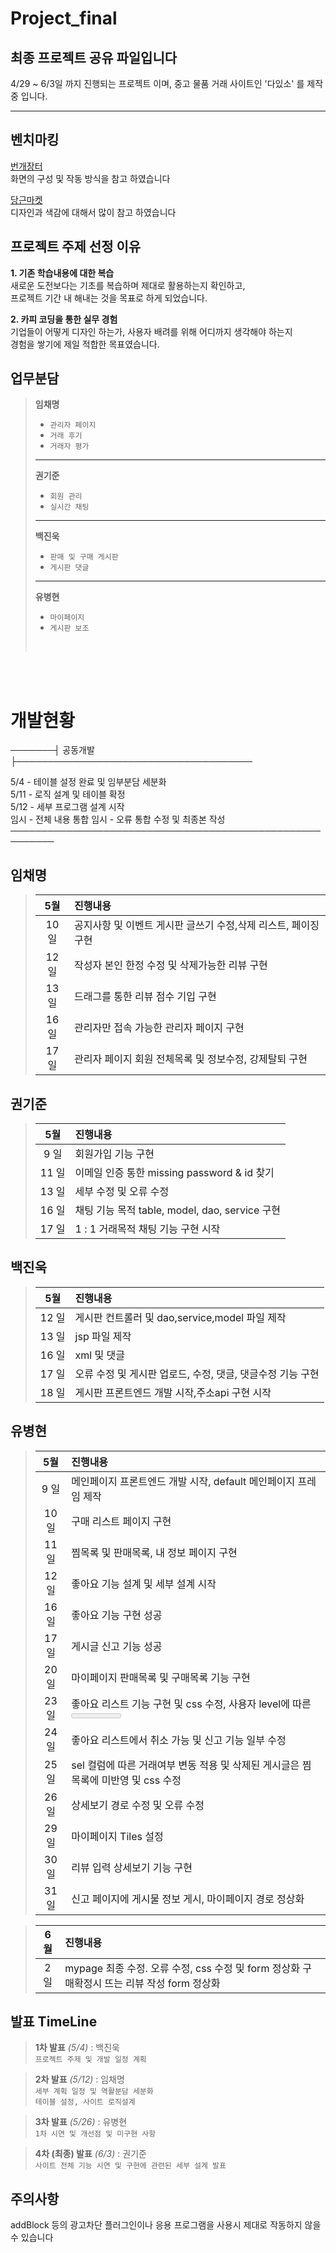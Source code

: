 # Project_final
## 최종 프로젝트 공유 파일입니다

4/29 ~ 6/3일 까지 진행되는 프로젝트 이며,
중고 물품 거래 사이트인 '다있소' 를 제작중 입니다.

-------------

벤치마킹
--------------

[번개장터](https://m.bunjang.co.kr/)    
화면의 구성 및 작동 방식을 참고 하였습니다

[당근마켓](https://www.daangn.com/)    
디자인과 색감에 대해서 많이 참고 하였습니다


프로젝트 주제 선정 이유
------------
**1. 기존 학습내용에 대한 복습**    
  새로운 도전보다는 기초를 복습하며 제대로 활용하는지 확인하고,    
  프로젝트 기간 내 해내는 것을 목표로 하게 되었습니다.    

**2. 카피 코딩을 통한 실무 경험**    
  기업들이 어떻게 디자인 하는가,  사용자 배려를 위해 어디까지 생각해야 하는지    
  경험을 쌓기에 제일 적합한 목표였습니다.    
  
  
업무분담  
------------

> **임채명**    
>  - `관리자 페이지`    
>  - `거래 후기`    
>  - `거래자 평가`  
>  
>   -------
>   
> **권기준**    
>  - `회원 관리`    
>  - `실시간 채팅`    
>  
>   -------
>     
> **백진욱**    
>  - `판매 및 구매 게시판`    
>  - `게시판 댓글`    
>  
>   -------
>   
> **유병현**    
>  - `마이페이지`    
>  - `게시판 보조`    
>  
><br> 

<br>
<br>
 
# 개발현황    
───────┤ 공동개발 ├──────────────────────────────────────   
    
 5/4 - 테이블 설정 완료 및 임부분담 세분화   
 5/11 - 로직 설계 및 테이블 확정   
 5/12 - 세부 프로그램 설계 시작   
 임시  - 전체 내용 통합
 임시  - 오류 통합 수정 및 최종본 작성
 ─────────────────────────────────────────────────────────    

## 임채명    
>|5월|진행내용|
>|:---:|:---|   
>| 10 일 | 공지사항 및 이벤트 게시판 글쓰기 수정,삭제 리스트, 페이징 구현 |
>| 12 일 | 작성자 본인 한정 수정 및 삭제가능한 리뷰 구현 |
>| 13 일 | 드래그를 통한 리뷰 점수 기입 구현 |
>| 16 일 | 관리자만 접속 가능한 관리자 페이지 구현 |
>| 17 일 | 관리자 페이지 회원 전체목록 및 정보수정, 강제탈퇴 구현 |

## 권기준    
>|5월|진행내용|  
>|:---:|:---|
>| 9 일 | 회원가입 기능 구현 |
>| 11 일 | 이메일 인증 통한 missing password & id 찾기 |
>| 13 일 | 세부 수정 및 오류 수정 |
>| 16 일 | 채팅 기능 목적 table, model, dao, service 구현 |
>| 17 일 |  1 : 1 거래목적 채팅 기능 구현 시작 |

## 백진욱    
>|5월|진행내용|
>|:---:|:---|
>| 12 일 | 게시판 컨트롤러 및 dao,service,model 파일 제작 |
>| 13 일 | jsp 파일 제작 |
>| 16 일 | xml 및 댓글 |
>| 17 일 | 오류 수정 및 게시판 업로드, 수정, 댓글, 댓글수정 기능 구현 |
>| 18 일 | 게시판 프론트엔드 개발 시작,주소api 구현 시작 |

## 유병현    
>|5월|진행내용|
>|:---:|:---|
>| 9  일 | 메인페이지 프론트엔드 개발 시작, default 메인페이지 프레임 제작 |
>| 10 일 | 구매 리스트 페이지 구현 |
>| 11 일 | 찜목록 및 판매목록, 내 정보 페이지 구현 |
>| 12 일 | 좋아요 기능 설계 및 세부 설계 시작 |
>| 16 일 | 좋아요 기능 구현 성공 |
>| 17 일 | 게시글 신고 기능 성공 |
>| 20 일 | 마이페이지 판매목록 및 구매목록 기능 구현 |
>| 23 일 | 좋아요 리스트 기능 구현 및 css 수정, 사용자 level에 따른 <meter> tag에 value 반영 |
>| 24 일 | 좋아요 리스트에서 취소 가능 및 신고 기능 일부 수정 |
>| 25 일 | sel 컬럼에 따른 거래여부 변동 적용 및 삭제된 게시글은 찜목록에 미반영 및 css 수정 |
>| 26 일 | 상세보기 경로 수정 및 오류 수정 |
>| 29 일 | 마이페이지 Tiles 설정 |
>| 30 일 | 리뷰 입력 상세보기 기능 구현 |
>| 31 일 | 신고 페이지에 게시물 정보 게시, 마이페이지 경로 정상화 |
  
>|6월|진행내용|
>|:---:|:---|
>| 2 일 | mypage 최종 수정. 오류 수정, css 수정 및 form 정상화 구매확정시 뜨는 리뷰 작성 form 정상화|

발표  TimeLine
-------------------
> **1차 발표** *(5/4)* : 백진욱  
> `프로젝트 주제 및 개발 일정 계획` 

> **2차 발표** *(5/12)* : 임채명  
> `세부 계획 일정 및 역활분담 세분화`  
> `테이블 설정, 사이트 로직설계`  

> **3차 발표** *(5/26)* : 유병현    
> `1차 시연 및 개선점 및 미구현 사항`

> **4차 (최종) 발표** *(6/3)* : 권기준    
> `사이트 전체 기능 시연 및 구현에 관련된 세부 설계 발표`


주의사항
------------------
addBlock 등의 광고차단 플러그인이나
응용 프로그램을 사용시 제대로 작동하지 않을 수 있습니다
